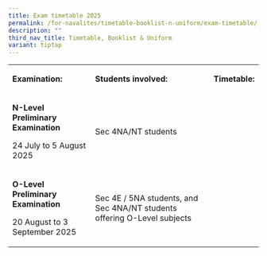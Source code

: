```yaml
---
title: Exam timetable 2025
permalink: /for-navalites/timetable-booklist-n-uniform/exam-timetable/
description: ""
third_nav_title: Timetable, Booklist & Uniform
variant: tiptap
---
```

<table style="minWidth: 75px">
<colgroup>
<col>
<col>
<col>
</colgroup>
<tbody>
<tr>
<td rowspan="1" colspan="1">
<p><strong>Examination:</strong>
</p>
</td>
<td rowspan="1" colspan="1">
<p><strong>Students involved:</strong>
</p>
</td>
<td rowspan="1" colspan="1">
<p><strong>Timetable:</strong>
</p>
</td>
</tr>
<tr>
<td rowspan="1" colspan="1">
<p><strong>N-Level Preliminary Examination </strong>&nbsp;</p>
<p>24 July to 5 August 2025</p>
</td>
<td rowspan="1" colspan="1">
<p>Sec 4NA/NT students</p>
</td>
<td rowspan="1" colspan="1">
<p></p>
</td>
</tr>
<tr>
<td rowspan="1" colspan="1">
<p><strong>O-Level Preliminary Examination &nbsp;</strong>
</p>
<p>20 August to 3 September 2025</p>
</td>
<td rowspan="1" colspan="1">
<p>Sec 4E / 5NA students, and Sec 4NA/NT students offering O-Level subjects</p>
</td>
<td rowspan="1" colspan="1">
<p></p>
</td>
</tr>
</tbody>
</table>
<p></p>